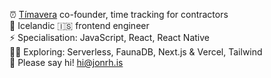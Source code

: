 ⏰ [Tímavera](https://timavera.com) co-founder, time tracking for contractors  
🏡 Icelandic 🇮🇸 frontend engineer  
⚡️ Specialisation: JavaScript, React, React Native  
👩‍💻 Exploring: Serverless, FaunaDB, Next.js & Vercel, Tailwind  
👋 Please say hi! [hi@jonrh.is](mailto:hi@jonrh.is)  

